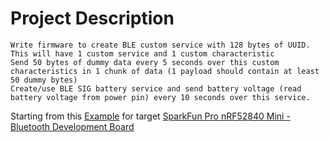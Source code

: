 # Project Description

    Write firmware to create BLE custom service with 128 bytes of UUID. This will have 1 custom service and 1 custom characteristic
    Send 50 bytes of dummy data every 5 seconds over this custom characteristics in 1 chunk of data (1 payload should contain at least 50 dummy bytes)
    Create/use BLE SIG battery service and send battery voltage (read battery voltage from power pin) every 10 seconds over this service.

Starting from this [Example](https://github.com/bjornspockeli/custom_ble_service_example) for target [SparkFun Pro nRF52840 Mini - Bluetooth Development Board](https://www.sparkfun.com/products/15025)
